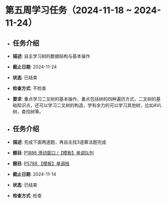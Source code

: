 # 第五周学习任务（2024-11-18 ~ 2024-11-24）

- ## 任务介绍
- **描述**: 自主学习树的数据结构与基本操作
- **截止日期**: 2024-11-24
- **状态**: 已结束
- **检查方式**: 不检查
- **要求**: 重点学习二叉树的基本操作，重点包括树的四种遍历方式，二叉树的基础知识点，还可以学习二叉树的构造，学有余力的可以学习其他树，比如AVL树，查找树等。

- ## 任务介绍
- **描述**: 完成下面两道题，再自主找3道算法题完成
- **题目**: [P1886 滑动窗口 /【模板】单调队列](https://www.luogu.com.cn/problem/P1886)
- **题目**: [P5788 【模板】单调栈](https://www.luogu.com.cn/problem/P5788)
- **截止日期**: 2024-11-14
- **状态**: 已结束
- **检查方式**: 检查
